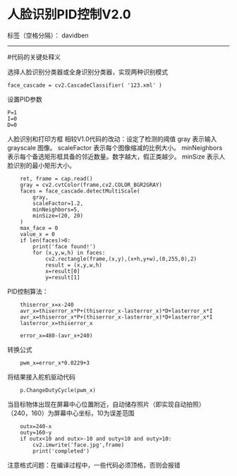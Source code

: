﻿# 人脸识别PID控制V2.0

标签（空格分隔）： davidben

---
#代码的关键处释义

选择人脸识别分类器或全身识别分类器，实现两种识别模式

    face_cascade = cv2.CascadeClassifier( '123.xml' ) 

设置PID参数

    P=1 
    I=0
    D=0
        
人脸识别和打印方框
相较V1.0代码的改动：设定了检测的阈值
gray 表示输入 grayscale 图像。
scaleFactor 表示每个图像缩减的比例大小。
minNeighbors 表示每个备选矩形框具备的邻近数量。数字越大，假正类越少。
minSize 表示人脸识别的最小矩形大小。

        ret, frame = cap.read()
        gray = cv2.cvtColor(frame,cv2.COLOR_BGR2GRAY)
        faces = face_cascade.detectMultiScale(
            gray,     
            scaleFactor=1.2,
            minNeighbors=5,     
            minSize=(20, 20)
        )
        max_face = 0
        value_x = 0
        if len(faces)>0:
            print('face found!')
            for (x,y,w,h) in faces:
                cv2.rectangle(frame,(x,y),(x+h,y+w),(0,255,0),2)
                result = (x,y,w,h)
                x=result[0]
                y=result[1]

PID控制算法：

        thiserror_x=x-240
        avr_x=thiserror_x*P+(thiserror_x-lasterror_x)*D+lasterror_x*I
        avr_x=thiserror_x*P+(thiserror_x-lasterror_x)*D+lasterror_x*I
        lasterror_x=thiserror_x
                    
        error_x=480-(avr_x+240)
转换公式        

        pwm_x=error_x*0.0229+3
将结果接入舵机驱动代码
      
        p.ChangeDutyCycle(pwm_x)
        
当目标物体出现在屏幕中心位置附近，自动储存照片（即实现自动拍照）
（240，160）为屏幕中心坐标，10为误差范围

        outx=240-x
        outy=160-y
        if outx<10 and outx>-10 and outy<10 and outy>10:
            cv2.imwrite('face.jpg',frame)
            print('completed')
            
注意格式问题：在编译过程中，一些代码必须顶格，否则会报错








